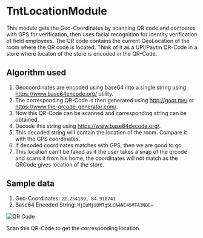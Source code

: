 # TntLocationModule

This module gets the Geo-Coordinates by scanning QR code and compares with GPS for verification,
then uses facial recognition for Identity verification of field employees.
The QR code contains the current GeoLocation of the room where the QR code is located.
Think of it as a UPI/Paytm QR-Code in a store where locaton of the store is encoded in the QR-Code.

## Algorithm used

1. Geocoordinates are encoded using base64 into a single string using https://www.base64encode.org/ utility.
2. The corresponding QR-Code is then generated using http://goqr.me/ or https://www.the-qrcode-generator.com/.
3. Now this QR-Code can be scanned and corresponding string can be obtained.
4. Decode this string using https://www.base64decode.org/.
5. This decoded string will contain the location of the room. Compare it with the GPS coordinates.
6. If decoded coordinates matches with GPS, then we are good to go.
7. This location can't be faked as if the user takes a snap of the qrcode and scans it from his home,
   the coordinates will not match as the QRCode gives location of the store.

## Sample data

1. Geo-Coordinates: `22.254189, 84.910741`
2. Base64 Encoded String: `MjIuMjU0MTg5LCA4NC45MTA3NDE=`

  ![QR Code](https://i.imgur.com/0DugdyS.png)
   
Scan this QR-Code to get the corresponding location.
